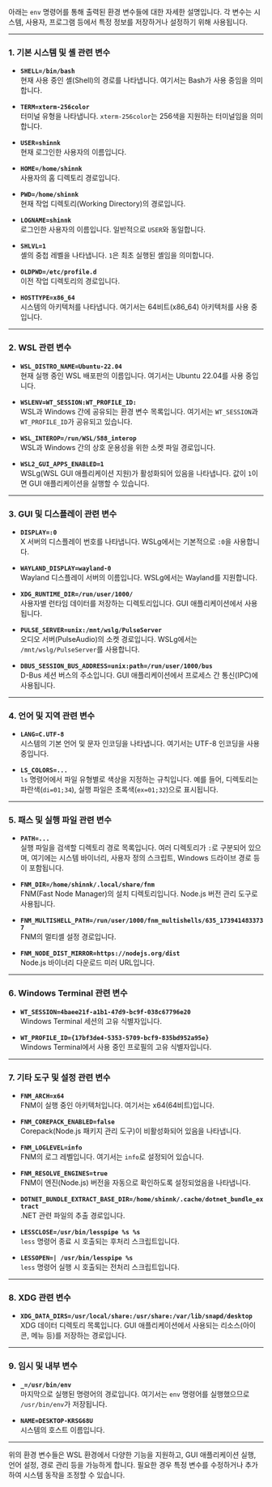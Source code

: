 
아래는 `env` 명령어를 통해 출력된 환경 변수들에 대한 자세한 설명입니다. 각 변수는 시스템, 사용자, 프로그램 등에서 특정 정보를 저장하거나 설정하기 위해 사용됩니다.

---

### **1. 기본 시스템 및 셸 관련 변수**
- **`SHELL=/bin/bash`**  
  현재 사용 중인 셸(Shell)의 경로를 나타냅니다. 여기서는 Bash가 사용 중임을 의미합니다.

- **`TERM=xterm-256color`**  
  터미널 유형을 나타냅니다. `xterm-256color`는 256색을 지원하는 터미널임을 의미합니다.

- **`USER=shinnk`**  
  현재 로그인한 사용자의 이름입니다.

- **`HOME=/home/shinnk`**  
  사용자의 홈 디렉토리 경로입니다.

- **`PWD=/home/shinnk`**  
  현재 작업 디렉토리(Working Directory)의 경로입니다.

- **`LOGNAME=shinnk`**  
  로그인한 사용자의 이름입니다. 일반적으로 `USER`와 동일합니다.

- **`SHLVL=1`**  
  셸의 중첩 레벨을 나타냅니다. `1`은 최초 실행된 셸임을 의미합니다.

- **`OLDPWD=/etc/profile.d`**  
  이전 작업 디렉토리의 경로입니다.

- **`HOSTTYPE=x86_64`**  
  시스템의 아키텍처를 나타냅니다. 여기서는 64비트(x86_64) 아키텍처를 사용 중입니다.

---

### **2. WSL 관련 변수**
- **`WSL_DISTRO_NAME=Ubuntu-22.04`**  
  현재 실행 중인 WSL 배포판의 이름입니다. 여기서는 Ubuntu 22.04를 사용 중입니다.

- **`WSLENV=WT_SESSION:WT_PROFILE_ID:`**  
  WSL과 Windows 간에 공유되는 환경 변수 목록입니다. 여기서는 `WT_SESSION`과 `WT_PROFILE_ID`가 공유되고 있습니다.

- **`WSL_INTEROP=/run/WSL/588_interop`**  
  WSL과 Windows 간의 상호 운용성을 위한 소켓 파일 경로입니다.

- **`WSL2_GUI_APPS_ENABLED=1`**  
  WSLg(WSL GUI 애플리케이션 지원)가 활성화되어 있음을 나타냅니다. 값이 `1`이면 GUI 애플리케이션을 실행할 수 있습니다.

---

### **3. GUI 및 디스플레이 관련 변수**
- **`DISPLAY=:0`**  
  X 서버의 디스플레이 번호를 나타냅니다. WSLg에서는 기본적으로 `:0`을 사용합니다.

- **`WAYLAND_DISPLAY=wayland-0`**  
  Wayland 디스플레이 서버의 이름입니다. WSLg에서는 Wayland를 지원합니다.

- **`XDG_RUNTIME_DIR=/run/user/1000/`**  
  사용자별 런타임 데이터를 저장하는 디렉토리입니다. GUI 애플리케이션에서 사용됩니다.

- **`PULSE_SERVER=unix:/mnt/wslg/PulseServer`**  
  오디오 서버(PulseAudio)의 소켓 경로입니다. WSLg에서는 `/mnt/wslg/PulseServer`를 사용합니다.

- **`DBUS_SESSION_BUS_ADDRESS=unix:path=/run/user/1000/bus`**  
  D-Bus 세션 버스의 주소입니다. GUI 애플리케이션에서 프로세스 간 통신(IPC)에 사용됩니다.

---

### **4. 언어 및 지역 관련 변수**
- **`LANG=C.UTF-8`**  
  시스템의 기본 언어 및 문자 인코딩을 나타냅니다. 여기서는 UTF-8 인코딩을 사용 중입니다.

- **`LS_COLORS=...`**  
  `ls` 명령어에서 파일 유형별로 색상을 지정하는 규칙입니다. 예를 들어, 디렉토리는 파란색(`di=01;34`), 실행 파일은 초록색(`ex=01;32`)으로 표시됩니다.

---

### **5. 패스 및 실행 파일 관련 변수**
- **`PATH=...`**  
  실행 파일을 검색할 디렉토리 경로 목록입니다. 여러 디렉토리가 `:`로 구분되어 있으며, 여기에는 시스템 바이너리, 사용자 정의 스크립트, Windows 드라이브 경로 등이 포함됩니다.

- **`FNM_DIR=/home/shinnk/.local/share/fnm`**  
  FNM(Fast Node Manager)의 설치 디렉토리입니다. Node.js 버전 관리 도구로 사용됩니다.

- **`FNM_MULTISHELL_PATH=/run/user/1000/fnm_multishells/635_1739414833737`**  
  FNM의 멀티셸 설정 경로입니다.

- **`FNM_NODE_DIST_MIRROR=https://nodejs.org/dist`**  
  Node.js 바이너리 다운로드 미러 URL입니다.

---

### **6. Windows Terminal 관련 변수**
- **`WT_SESSION=4baee21f-a1b1-47d9-bc9f-038c67796e20`**  
  Windows Terminal 세션의 고유 식별자입니다.

- **`WT_PROFILE_ID={17bf3de4-5353-5709-bcf9-835bd952a95e}`**  
  Windows Terminal에서 사용 중인 프로필의 고유 식별자입니다.

---

### **7. 기타 도구 및 설정 관련 변수**
- **`FNM_ARCH=x64`**  
  FNM이 실행 중인 아키텍처입니다. 여기서는 x64(64비트)입니다.

- **`FNM_COREPACK_ENABLED=false`**  
  Corepack(Node.js 패키지 관리 도구)이 비활성화되어 있음을 나타냅니다.

- **`FNM_LOGLEVEL=info`**  
  FNM의 로그 레벨입니다. 여기서는 `info`로 설정되어 있습니다.

- **`FNM_RESOLVE_ENGINES=true`**  
  FNM이 엔진(Node.js) 버전을 자동으로 확인하도록 설정되었음을 나타냅니다.

- **`DOTNET_BUNDLE_EXTRACT_BASE_DIR=/home/shinnk/.cache/dotnet_bundle_extract`**  
  .NET 관련 파일의 추출 경로입니다.

- **`LESSCLOSE=/usr/bin/lesspipe %s %s`**  
  `less` 명령어 종료 시 호출되는 후처리 스크립트입니다.

- **`LESSOPEN=| /usr/bin/lesspipe %s`**  
  `less` 명령어 실행 시 호출되는 전처리 스크립트입니다.

---

### **8. XDG 관련 변수**
- **`XDG_DATA_DIRS=/usr/local/share:/usr/share:/var/lib/snapd/desktop`**  
  XDG 데이터 디렉토리 목록입니다. GUI 애플리케이션에서 사용되는 리소스(아이콘, 메뉴 등)를 저장하는 경로입니다.

---

### **9. 임시 및 내부 변수**
- **`_=/usr/bin/env`**  
  마지막으로 실행된 명령어의 경로입니다. 여기서는 `env` 명령어를 실행했으므로 `/usr/bin/env`가 저장됩니다.

- **`NAME=DESKTOP-KRSG68U`**  
  시스템의 호스트 이름입니다.

---

위의 환경 변수들은 WSL 환경에서 다양한 기능을 지원하고, GUI 애플리케이션 실행, 언어 설정, 경로 관리 등을 가능하게 합니다. 필요한 경우 특정 변수를 수정하거나 추가하여 시스템 동작을 조정할 수 있습니다.